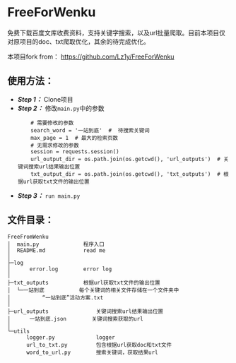 # FreeForWenku

免费下载百度文库收费资料，支持关键字搜索，以及url批量爬取。目前本项目仅对原项目的doc、txt爬取优化，其余的待完成优化。

本项目fork from： https://github.com/Lz1y/FreeForWenku


## 使用方法：

* ***Step 1：*** Clone项目 
* ***Step 2：*** 修改```main.py```中的参数 
    ```
        # 需要修改的参数
        search_word = '一站到底'  #  待搜索关键词
        max_page = 1  # 最大的检索页数
        # 无需求修改的参数
        session = requests.session()
        url_output_dir = os.path.join(os.getcwd(), 'url_outputs')  # 关键词搜索url结果输出位置
        txt_output_dir = os.path.join(os.getcwd(), 'txt_outputs')  # 根据url获取txt文件的输出位置
    ```
* ***Step 3：*** ```run main.py``` 

## 文件目录：

```
FreeFromWenku
│  main.py              程序入口
│  README.md            read me
│
├─log
│      error.log        error log
│
├─txt_outputs           根据url获取txt文件的输出位置
│  └─一站到底           每个关键词的相关文件存储在一个文件夹中
│          “一站到底”活动方案.txt
│
├─url_outputs               关键词搜索url结果输出位置
│      一站到底.json        关键词搜索获取的url
│
└─utils
      logger.py             logger      
      url_to_txt.py         包含根据url获取doc和txt文件
      word_to_url.py        搜索关键词，获取结果url
```
